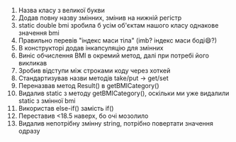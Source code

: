 1. Назва класу з великої букви
2. Додав повну назву змінних, змінив на нижній регістр
3. static double bmi зробила б усім об'єктам нашого класу однакове значення bmi
4. Правильно перевів "індекс маси тіла" (imb? індекс маси боді😄?)
5. В конструкторі додав інкапсуляцію для змінних
6. Виніс обчислення BMI в окремий метод, далі при потребі його викликав
7. Зробив відступи між строками коду через хоткей
8. Стандартизував назви методів take/put -> get/set
9. Переназвав метод Result() в getBMICategory()
10. Видалив static з методу getBMICategory(), оскільки ми уже видалили static з змінної bmi
10. Використав else-if() замість if()
11. Переставив <18.5 наверх, бо очі мозолило
12. Видалив непотрібну змінну string, потрібно повертати значення одразу